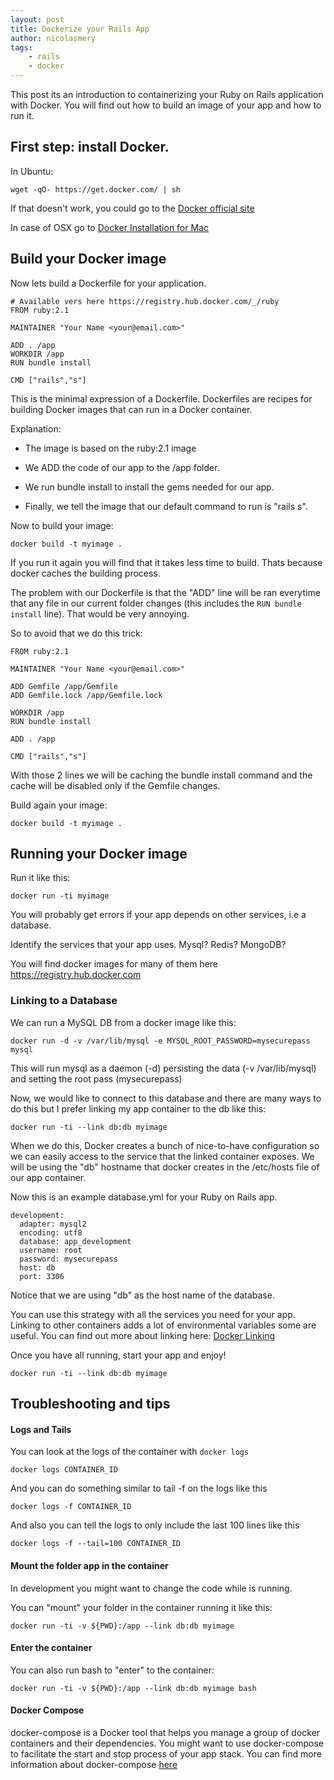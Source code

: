 ```yaml
---
layout: post
title: Dockerize your Rails App
author: nicolasmery
tags:
    - rails
    - docker
---
```


This post its an introduction to containerizing your Ruby on Rails application with Docker. You will find out how to build an image of your app and how to run it.

## First step: install Docker. 

In Ubuntu: 

`wget -qO- https://get.docker.com/ | sh`

If that doesn't work, you could go to the [Docker official site](https://docs.docker.com/installation/ubuntulinux/#installing-docker-on-ubuntu)

In case of OSX go to [Docker Installation for Mac](https://docs.docker.com/installation/mac/)

## Build your Docker image

Now lets build a Dockerfile for your application.

```
# Available vers here https://registry.hub.docker.com/_/ruby
FROM ruby:2.1

MAINTAINER "Your Name <your@email.com>"

ADD . /app
WORKDIR /app
RUN bundle install

CMD ["rails","s"]
```

This is the minimal expression of a Dockerfile. Dockerfiles are recipes for building Docker images that can run in a Docker container.

Explanation:

- The image is based on the ruby:2.1 image

- We ADD the code of our app to the /app folder.

- We run bundle install to install the gems needed for our app.

- Finally, we tell the image that our default command to run is "rails s".

Now to build your image:

`docker build -t myimage .`

If you run it again you will find that it takes less time to build. Thats because docker caches the building process.

The problem with our Dockerfile is that the "ADD" line will be ran everytime that any file in our current folder changes (this includes the `RUN bundle install` line). That would be very annoying.

So to avoid that we do this trick:

```
FROM ruby:2.1

MAINTAINER "Your Name <your@email.com>"

ADD Gemfile /app/Gemfile
ADD Gemfile.lock /app/Gemfile.lock

WORKDIR /app
RUN bundle install

ADD . /app

CMD ["rails","s"]
```

With those 2 lines we will be caching the bundle install command and the cache will be disabled only if the Gemfile changes.

Build again your image:

`docker build -t myimage .`

## Running your Docker image

Run it like this:

`docker run -ti myimage`

You will probably get errors if your app depends on other services, i.e a database.

Identify the services that your app uses. Mysql? Redis? MongoDB?

You will find docker images for many of them here https://registry.hub.docker.com

### Linking to a Database

We can run a MySQL DB from a docker image like this:

`docker run -d -v /var/lib/mysql -e MYSQL_ROOT_PASSWORD=mysecurepass mysql`

This will run mysql as a daemon (-d) persisting the data (-v /var/lib/mysql) and setting the root pass (mysecurepass)

Now, we would like to connect to this database and there are many ways to do this but I prefer linking my app container to the db like this:

`docker run -ti --link db:db myimage`

When we do this, Docker creates a bunch of nice-to-have configuration so we can easily access to the service that the linked container exposes. We will be using the "db" hostname that docker creates in the /etc/hosts file of our app container.

Now this is an example database.yml for your Ruby on Rails app.

```
development:
  adapter: mysql2
  encoding: utf8
  database: app_development
  username: root
  password: mysecurepass
  host: db
  port: 3306
```

Notice that we are using "db" as the host name of the database.

You can use this strategy with all the services you need for your app. Linking to other containers adds a lot of environmental variables some are useful. You can find out more about linking here: [Docker Linking](https://docs.docker.com/userguide/dockerlinks/)

Once you have all running, start your app and enjoy!

`docker run -ti --link db:db myimage`

## Troubleshooting and tips

#### Logs and Tails

You can look at the logs of the container with `docker logs`

`docker logs CONTAINER_ID`

And you can do something similar to tail -f on the logs like this

`docker logs -f CONTAINER_ID`

And also you can tell the logs to only include the last 100 lines like this

`docker logs -f --tail=100 CONTAINER_ID`

#### Mount the folder app in the container

In development you might want to change the code while is running.

You can "mount" your folder in the container running it like this:

`docker run -ti -v ${PWD}:/app --link db:db myimage`

#### Enter the container

You can also run bash to "enter" to the container:

`docker run -ti -v ${PWD}:/app --link db:db myimage bash`

#### Docker Compose

docker-compose is a Docker tool that helps you manage a group of docker containers and their dependencies. 
You might want to use docker-compose to facilitate the start and stop process of your app stack. You can find more information about docker-compose [here](https://docs.docker.com/compose/)
